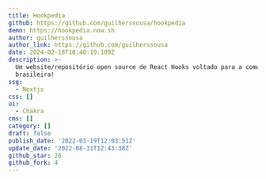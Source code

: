 ```yaml
---
title: Hookpedia
github: https://github.com/guilherssousa/hookpedia
demo: https://hookpedia.now.sh
author: guilherssousa
author_link: https://github.com/guilherssousa
date: 2024-02-18T10:40:19.109Z
description: >-
  Um website/repositório open source de React Hooks voltado para a comunidade
  brasileira!
ssg:
  - Nextjs
css: []
ui:
  - Chakra
cms: []
category: []
draft: false
publish_date: '2022-03-19T12:03:51Z'
update_date: '2022-08-31T12:43:38Z'
github_star: 26
github_fork: 4
---
```

